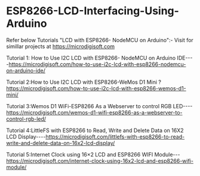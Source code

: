 # ESP8266-LCD-Interfacing-Using-Arduino

Refer below Tutorials "LCD with ESP8266- NodeMCU on Arduino":- Visit for simillar projects at https://microdigisoft.com

Tutorial 1: How to Use I2C LCD with ESP8266- NodeMCU on Arduino IDE----https://microdigisoft.com/how-to-use-i2c-lcd-with-esp8266-nodemcu-on-arduino-ide/

Tutorial 2:How to Use I2C LCD with ESP8266-WeMos D1 Mini ? https://microdigisoft.com/how-to-use-i2c-lcd-with-esp8266-wemos-d1-mini/

Tutorial 3:Wemos D1 WiFi-ESP8266 As a Webserver to control RGB LED----https://microdigisoft.com/wemos-d1-wifi-esp8266-as-a-webserver-to-control-rgb-led/

Tutorial 4:LittleFS with ESP8266 to Read, Write and Delete Data on 16X2 LCD Display----https://microdigisoft.com/littlefs-with-esp8266-to-read-write-and-delete-data-on-16x2-lcd-display/

Tutorial 5:Internet Clock using 16×2 LCD and ESP8266 WIFI Module---https://microdigisoft.com/internet-clock-using-16x2-lcd-and-esp8266-wifi-module/

